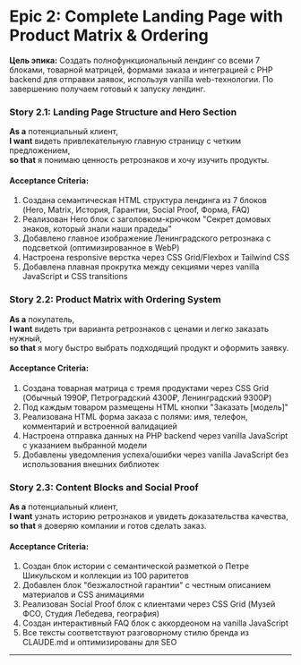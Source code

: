 # Epic 2: Complete Landing Page with Product Matrix & Ordering

**Цель эпика:** Создать полнофункциональный лендинг со всеми 7 блоками, товарной матрицей, формами заказа и интеграцией с PHP backend для отправки заявок, используя vanilla web-технологии. По завершению получаем готовый к запуску лендинг.

### Story 2.1: Landing Page Structure and Hero Section

**As a** потенциальный клиент,  
**I want** видеть привлекательную главную страницу с четким предложением,  
**so that** я понимаю ценность ретрознаков и хочу изучить продукты.

#### Acceptance Criteria:
1. Создана семантическая HTML структура лендинга из 7 блоков (Hero, Matrix, История, Гарантии, Social Proof, Форма, FAQ)
2. Реализован Hero блок с заголовком-крючком "Секрет домовых знаков, который знали наши прадеды"
3. Добавлено главное изображение Ленинградского ретрознака с подсветкой (оптимизированное в WebP)
4. Настроена responsive верстка через CSS Grid/Flexbox и Tailwind CSS
5. Добавлена плавная прокрутка между секциями через vanilla JavaScript и CSS transitions

### Story 2.2: Product Matrix with Ordering System

**As a** покупатель,  
**I want** видеть три варианта ретрознаков с ценами и легко заказать нужный,  
**so that** я могу быстро выбрать подходящий продукт и оформить заявку.

#### Acceptance Criteria:
1. Создана товарная матрица с тремя продуктами через CSS Grid (Обычный 1990₽, Петроградский 4300₽, Ленинградский 9300₽)
2. Под каждым товаром размещены HTML кнопки "Заказать [модель]"
3. Реализована HTML форма заказа с полями: имя, телефон, комментарий и встроенной валидацией
4. Настроена отправка данных на PHP backend через vanilla JavaScript с указанием выбранной модели
5. Добавлены уведомления успеха/ошибки через vanilla JavaScript без использования внешних библиотек

### Story 2.3: Content Blocks and Social Proof

**As a** потенциальный клиент,  
**I want** узнать историю ретрознаков и увидеть доказательства качества,  
**so that** я доверяю компании и готов сделать заказ.

#### Acceptance Criteria:
1. Создан блок истории с семантической разметкой о Петре Шикульском и коллекции из 100 раритетов
2. Добавлен блок "безжалостной гарантии" с честным описанием материалов и CSS анимациями
3. Реализован Social Proof блок с клиентами через CSS Grid (Музей ФСО, Студия Лебедева, география)
4. Создан интерактивный FAQ блок с аккордеоном на vanilla JavaScript
5. Все тексты соответствуют разговорному стилю бренда из CLAUDE.md и оптимизированы для SEO

---
